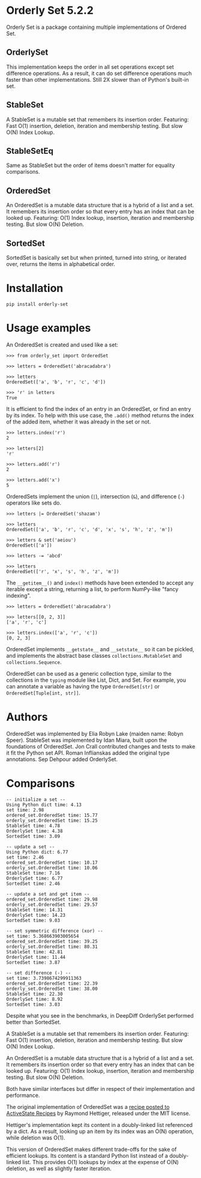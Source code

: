 # Orderly Set 5.2.2

Orderly Set is a package containing multiple implementations of Ordered Set.


## OrderlySet

This implementation keeps the order in all set operations except set difference operations.
As a result, it can do set difference operations much faster than other implementations. Still 2X slower than of Python's built-in set.


## StableSet

A StableSet is a mutable set that remembers its insertion order.
Featuring: Fast O(1) insertion, deletion, iteration and membership testing.
But slow O(N) Index Lookup.

## StableSetEq

Same as StableSet but the order of items doesn't matter for equality comparisons.

## OrderedSet

An OrderedSet is a mutable data structure that is a hybrid of a list and a set.
It remembers its insertion order so that every entry has an index that can be looked up. 
Featuring: O(1) Index lookup, insertion, iteration and membership testing.
But slow O(N) Deletion.


## SortedSet

SortedSet is basically set but when printed, turned into string, or iterated over, returns the items in alphabetical order.

# Installation

`pip install orderly-set`

# Usage examples

An OrderedSet is created and used like a set:

    >>> from orderly_set import OrderedSet

    >>> letters = OrderedSet('abracadabra')

    >>> letters
    OrderedSet(['a', 'b', 'r', 'c', 'd'])

    >>> 'r' in letters
    True

It is efficient to find the index of an entry in an OrderedSet, or find an
entry by its index. To help with this use case, the `.add()` method returns
the index of the added item, whether it was already in the set or not.

    >>> letters.index('r')
    2

    >>> letters[2]
    'r'

    >>> letters.add('r')
    2

    >>> letters.add('x')
    5

OrderedSets implement the union (`|`), intersection (`&`), and difference (`-`)
operators like sets do.

    >>> letters |= OrderedSet('shazam')

    >>> letters
    OrderedSet(['a', 'b', 'r', 'c', 'd', 'x', 's', 'h', 'z', 'm'])

    >>> letters & set('aeiou')
    OrderedSet(['a'])

    >>> letters -= 'abcd'

    >>> letters
    OrderedSet(['r', 'x', 's', 'h', 'z', 'm'])

The `__getitem__()` and `index()` methods have been extended to accept any
iterable except a string, returning a list, to perform NumPy-like "fancy
indexing".

    >>> letters = OrderedSet('abracadabra')

    >>> letters[[0, 2, 3]]
    ['a', 'r', 'c']

    >>> letters.index(['a', 'r', 'c'])
    [0, 2, 3]

OrderedSet implements `__getstate__` and `__setstate__` so it can be pickled,
and implements the abstract base classes `collections.MutableSet` and
`collections.Sequence`.

OrderedSet can be used as a generic collection type, similar to the collections
in the `typing` module like List, Dict, and Set. For example, you can annotate
a variable as having the type `OrderedSet[str]` or `OrderedSet[Tuple[int,
str]]`.


# Authors

OrderedSet was implemented by Elia Robyn Lake (maiden name: Robyn Speer).
StableSet was implemented by Idan Miara, built upon the foundations of OrderedSet.
Jon Crall contributed changes and tests to make it fit the Python set API.
Roman Inflianskas added the original type annotations.
Sep Dehpour added OrderlySet.

# Comparisons

```
-- initialize a set --
Using Python dict time: 4.13
set time: 2.98
ordered_set.OrderedSet time: 15.77
orderly_set.OrderedSet time: 15.25
StableSet time: 4.78
OrderlySet time: 4.38
SortedSet time: 3.09

-- update a set --
Using Python dict: 6.77
set time: 2.46
ordered_set.OrderedSet time: 10.17
orderly_set.OrderedSet time: 10.06
StableSet time: 7.16
OrderlySet time: 6.77
SortedSet time: 2.46

-- update a set and get item --
ordered_set.OrderedSet time: 29.98
orderly_set.OrderedSet time: 29.57
StableSet time: 14.31
OrderlySet time: 14.23
SortedSet time: 9.03

-- set symmetric difference (xor) --
set time: 5.368663903005654
ordered_set.OrderedSet time: 39.25
orderly_set.OrderedSet time: 80.31
StableSet time: 42.81
OrderlySet time: 11.44
SortedSet time: 3.87

-- set difference (-) --
set time: 3.7398674299911363
ordered_set.OrderedSet time: 22.39
orderly_set.OrderedSet time: 38.00
StableSet time: 22.30
OrderlySet time: 8.92
SortedSet time: 3.03
```

Despite what you see in the benchmarks, in DeepDiff OrderlySet performed better than SortedSet.


A StableSet is a mutable set that remembers its insertion order.
Featuring: Fast O(1) insertion, deletion, iteration and membership testing.
But slow O(N) Index Lookup.

An OrderedSet is a mutable data structure that is a hybrid of a list and a set.
It remembers its insertion order so that every entry has an index that can be looked up. 
Featuring: O(1) Index lookup, insertion, iteration and membership testing.
But slow O(N) Deletion.

Both have similar interfaces but differ in respect of their implementation and performance.

The original implementation of OrderedSet was a [recipe posted to ActiveState
Recipes][recipe] by Raymond Hettiger, released under the MIT license.

[recipe]: https://code.activestate.com/recipes/576694-orderedset/

Hettiger's implementation kept its content in a doubly-linked list referenced by a
dict. As a result, looking up an item by its index was an O(N) operation, while
deletion was O(1).

This version of OrderedSet makes different trade-offs for the sake of efficient lookups. 
Its content is a standard Python list instead of a doubly-linked list. This
provides O(1) lookups by index at the expense of O(N) deletion, as well as
slightly faster iteration.
